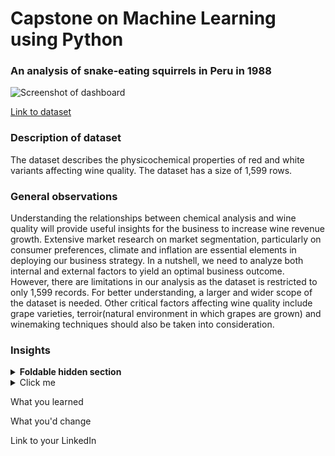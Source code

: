 # Capstone on Machine Learning using Python

### An analysis of snake-eating squirrels in Peru in 1988

![Screenshot of dashboard](https://i.imgur.com/UujCjhB.png)

[Link to dataset](https://www.kaggle.com/datasets/uciml/red-wine-quality-cortez-et-al-2009)

### Description of dataset

The dataset describes the physicochemical properties of red and white variants affecting wine quality. The dataset has a size of 1,599 rows.

### General observations

Understanding the relationships between chemical analysis and wine quality will provide useful insights for the business to increase wine revenue growth.
Extensive market research on market segmentation, particularly on consumer preferences, climate and inflation are essential elements in deploying our business strategy.
In a nutshell, we need to analyze both internal and external factors to yield an optimal business outcome. 
However, there are limitations in our analysis as the dataset is restricted to only 1,599 records.
For better understanding, a larger and wider scope of the dataset is needed. 
Other critical factors affecting wine quality include grape varieties, terroir(natural environment in which grapes are grown) and winemaking techniques should also be taken into consideration.


### Insights

<details>
<summary><b>Foldable hidden section</b></summary>

Any folded content here. It requires an empty line just above it!

</details>


<details>
  <summary>Click me</summary>
  
  ### Heading
  1. Foo
  2. Bar
     * Baz
     * Qux


</details>

What you learned

What you'd change

Link to your LinkedIn
